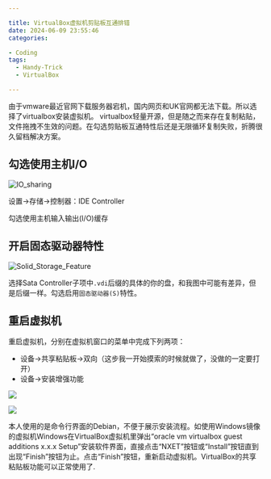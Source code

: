 ```yaml
---

title: VirtualBox虚拟机剪贴板互通排错
date: 2024-06-09 23:55:46
categories:

- Coding
tags: 
  - Handy-Trick
  - VirtualBox

---
```


由于vmware最近官网下载服务器宕机，国内网页和UK官网都无法下载。所以选择了virtualbox安装虚拟机。
virtualbox轻量开源，但是随之而来存在复制粘贴，文件拖拽不生效的问题。在勾选剪贴板互通特性后还是无限循环复制失败，折腾很久留档解决方案。

## 勾选使用主机I/O

![IO_sharing](/images/IO-Sharing.png)

设置->存储->控制器：IDE Controller

勾选使用主机输入输出(I/O)缓存

## 开启固态驱动器特性

![Solid_Storage_Feature](/images/SolidStorage.png)

选择Sata Controller子项中`.vdi`后缀的具体的你的盘，和我图中可能有差异，但是后缀一样。勾选启用`固态驱动器(S)`特性。

## 重启虚拟机

重启虚拟机，分别在虚拟机窗口的菜单中完成下列两项：

* 设备->共享粘贴板->双向（这步我一开始摸索的时候就做了，没做的一定要打开）
* 设备->安装增强功能


![](/images/2024-06-10-00-23-54-image.png)

![](/images/2024-06-10-00-23-00-image.png)

本人使用的是命令行界面的Debian，不便于展示安装流程。如使用Windows镜像的虚拟机Windows在VirtualBox虚拟机里弹出“oracle vm virtualbox guest additions x.x.x Setup”安装软件界面，直接点击“NXET”按钮或“Install”按钮直到出现“Finish”按钮为止。点击“Finish”按钮，重新启动虚拟机。VirtualBox的共享粘贴板功能可以正常使用了.
